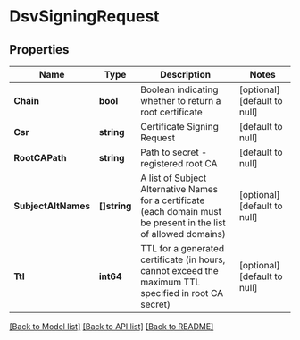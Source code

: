 # DsvSigningRequest

## Properties
Name | Type | Description | Notes
------------ | ------------- | ------------- | -------------
**Chain** | **bool** | Boolean indicating whether to return a root certificate | [optional] [default to null]
**Csr** | **string** | Certificate Signing Request | [default to null]
**RootCAPath** | **string** | Path to secret - registered root CA | [default to null]
**SubjectAltNames** | **[]string** | A list of Subject Alternative Names for a certificate (each domain must be present in the list of allowed domains) | [optional] [default to null]
**Ttl** | **int64** | TTL for a generated certificate (in hours, cannot exceed the maximum TTL specified in root CA secret) | [optional] [default to null]

[[Back to Model list]](../README.md#documentation-for-models) [[Back to API list]](../README.md#documentation-for-api-endpoints) [[Back to README]](../README.md)

